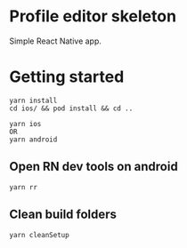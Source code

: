 # Profile editor skeleton

Simple React Native app.

# Getting started

```
yarn install
cd ios/ && pod install && cd ..

yarn ios
OR
yarn android
```

## Open RN dev tools on android

```
yarn rr
```

## Clean build folders

```
yarn cleanSetup
```
